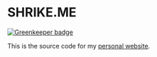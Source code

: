 # SHRIKE.ME

[![Greenkeeper badge](https://badges.greenkeeper.io/SShrike/website.svg)](https://greenkeeper.io/)

This is the source code for my [personal website](https://shrike.me/).